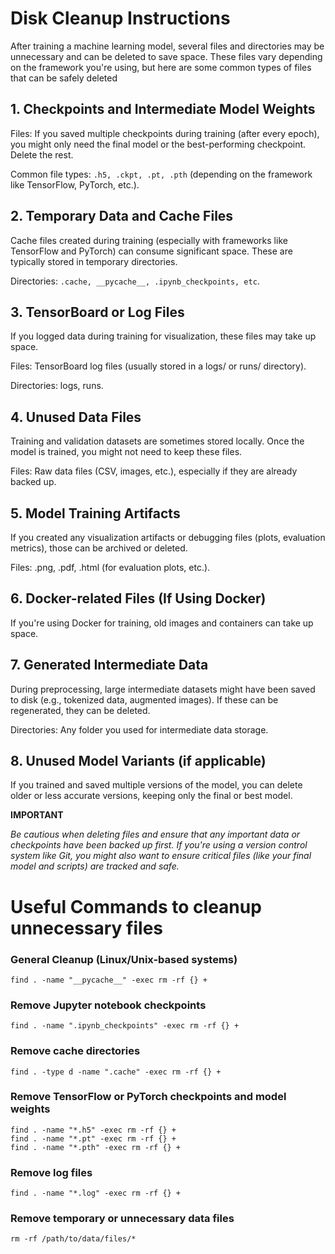 # Disk Cleanup Instructions


After training a machine learning model, several files and directories may be unnecessary and can be deleted to save space. These files vary depending on the framework you're using, but here are some common types of files that can be safely deleted


## 1. Checkpoints and Intermediate Model Weights

Files: If you saved multiple checkpoints during training (after every epoch), you might only need the final model or the best-performing checkpoint. Delete the rest.

Common file types: ```.h5, .ckpt, .pt, .pth``` (depending on the framework like TensorFlow, PyTorch, etc.).

## 2. Temporary Data and Cache Files

Cache files created during training (especially with frameworks like TensorFlow and PyTorch) can consume significant space. These are typically stored in temporary directories.

Directories: ```.cache, __pycache__, .ipynb_checkpoints, etc```.


## 3. TensorBoard or Log Files

If you logged data during training for visualization, these files may take up space.

Files: TensorBoard log files (usually stored in a logs/ or runs/ directory).

Directories: logs, runs.

## 4. Unused Data Files

Training and validation datasets are sometimes stored locally. Once the model is trained, you might not need to keep these files.

Files: Raw data files (CSV, images, etc.), especially if they are already backed up.

## 5. Model Training Artifacts

If you created any visualization artifacts or debugging files (plots, evaluation metrics), those can be archived or deleted.

Files: .png, .pdf, .html (for evaluation plots, etc.).

## 6. Docker-related Files (If Using Docker)

If you're using Docker for training, old images and containers can take up space.


## 7. Generated Intermediate Data

During preprocessing, large intermediate datasets might have been saved to disk (e.g., tokenized data, augmented images). If these can be regenerated, they can be deleted.

Directories: Any folder you used for intermediate data storage.

## 8. Unused Model Variants (if applicable)

If you trained and saved multiple versions of the model, you can delete older or less accurate versions, keeping only the final or best model.

**IMPORTANT**

*Be cautious when deleting files and ensure that any important data or checkpoints have been backed up first. If you're using a version control system like Git, you might also want to ensure critical files (like your final model and scripts) are tracked and safe.*

# Useful Commands to cleanup unnecessary files

### General Cleanup (Linux/Unix-based systems)

```find . -name "__pycache__" -exec rm -rf {} +```

### Remove Jupyter notebook checkpoints
```find . -name ".ipynb_checkpoints" -exec rm -rf {} +```

### Remove cache directories
```find . -type d -name ".cache" -exec rm -rf {} +```

### Remove TensorFlow or PyTorch checkpoints and model weights

```find . -name "*.ckpt" -exec rm -rf {} +
find . -name "*.h5" -exec rm -rf {} +
find . -name "*.pt" -exec rm -rf {} +
find . -name "*.pth" -exec rm -rf {} +
```

### Remove log files
```find . -name "*.log" -exec rm -rf {} +```

### Remove temporary or unnecessary data files
```rm -rf /path/to/data/files/*```

